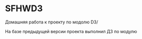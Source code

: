 # SFHWD3
Домашняя работа к проекту по модолю D3/

На базе предыдущей версии проекта выполнил ДЗ по модулю

